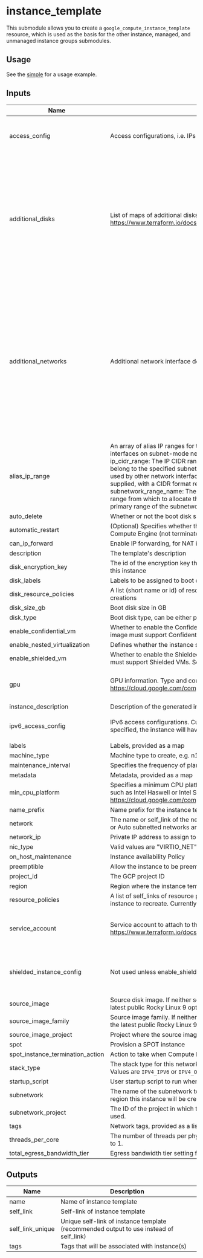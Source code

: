 # instance_template

This submodule allows you to create a `google_compute_instance_template`
resource, which is used as the basis for the other instance, managed, and
unmanaged instance groups submodules.

## Usage

See the [simple](../../examples/instance_template/simple) for a usage example.

<!-- BEGINNING OF PRE-COMMIT-TERRAFORM DOCS HOOK -->
## Inputs

| Name | Description | Type | Default | Required |
|------|-------------|------|---------|:--------:|
| access\_config | Access configurations, i.e. IPs via which the VM instance can be accessed via the Internet. | <pre>list(object({<br>    nat_ip       = string<br>    network_tier = string<br>  }))</pre> | `[]` | no |
| additional\_disks | List of maps of additional disks. See https://www.terraform.io/docs/providers/google/r/compute_instance_template#disk_name | <pre>list(object({<br>    auto_delete     = optional(bool, true)<br>    boot            = optional(bool, false)<br>    device_name     = optional(string)<br>    disk_name       = optional(string)<br>    disk_size_gb    = optional(number)<br>    disk_type       = optional(string)<br>    disk_labels     = optional(map(string), {})<br>    interface       = optional(string)<br>    mode            = optional(string)<br>    source          = optional(string)<br>    source_image    = optional(string)<br>    source_snapshot = optional(string)<br>  }))</pre> | `[]` | no |
| additional\_networks | Additional network interface details for GCE, if any. | <pre>list(object({<br>    network            = string<br>    subnetwork         = string<br>    subnetwork_project = string<br>    network_ip         = string<br>    nic_type           = string<br>    stack_type         = string<br>    queue_count        = number<br>    access_config = list(object({<br>      nat_ip       = string<br>      network_tier = string<br>    }))<br>    ipv6_access_config = list(object({<br>      network_tier = string<br>    }))<br>    alias_ip_range = list(object({<br>      ip_cidr_range         = string<br>      subnetwork_range_name = string<br>    }))<br>  }))</pre> | `[]` | no |
| alias\_ip\_range | An array of alias IP ranges for this network interface. Can only be specified for network interfaces on subnet-mode networks.<br>ip\_cidr\_range: The IP CIDR range represented by this alias IP range. This IP CIDR range must belong to the specified subnetwork and cannot contain IP addresses reserved by system or used by other network interfaces. At the time of writing only a netmask (e.g. /24) may be supplied, with a CIDR format resulting in an API error.<br>subnetwork\_range\_name: The subnetwork secondary range name specifying the secondary range from which to allocate the IP CIDR range for this alias IP range. If left unspecified, the primary range of the subnetwork will be used. | <pre>object({<br>    ip_cidr_range         = string<br>    subnetwork_range_name = string<br>  })</pre> | `null` | no |
| auto\_delete | Whether or not the boot disk should be auto-deleted | `string` | `"true"` | no |
| automatic\_restart | (Optional) Specifies whether the instance should be automatically restarted if it is terminated by Compute Engine (not terminated by a user). | `bool` | `true` | no |
| can\_ip\_forward | Enable IP forwarding, for NAT instances for example | `string` | `"false"` | no |
| description | The template's description | `string` | `""` | no |
| disk\_encryption\_key | The id of the encryption key that is stored in Google Cloud KMS to use to encrypt all the disks on this instance | `string` | `null` | no |
| disk\_labels | Labels to be assigned to boot disk, provided as a map | `map(string)` | `{}` | no |
| disk\_resource\_policies | A list (short name or id) of resource policies to attach to this disk for automatic snapshot creations | `list(string)` | `[]` | no |
| disk\_size\_gb | Boot disk size in GB | `string` | `"100"` | no |
| disk\_type | Boot disk type, can be either pd-ssd, local-ssd, or pd-standard | `string` | `"pd-standard"` | no |
| enable\_confidential\_vm | Whether to enable the Confidential VM configuration on the instance. Note that the instance image must support Confidential VMs. See https://cloud.google.com/compute/docs/images | `bool` | `false` | no |
| enable\_nested\_virtualization | Defines whether the instance should have nested virtualization enabled. | `bool` | `false` | no |
| enable\_shielded\_vm | Whether to enable the Shielded VM configuration on the instance. Note that the instance image must support Shielded VMs. See https://cloud.google.com/compute/docs/images | `bool` | `false` | no |
| gpu | GPU information. Type and count of GPU to attach to the instance template. See https://cloud.google.com/compute/docs/gpus more details | <pre>object({<br>    type  = string<br>    count = number<br>  })</pre> | `null` | no |
| instance\_description | Description of the generated instances | `string` | `""` | no |
| ipv6\_access\_config | IPv6 access configurations. Currently a max of 1 IPv6 access configuration is supported. If not specified, the instance will have no external IPv6 Internet access. | <pre>list(object({<br>    network_tier = string<br>  }))</pre> | `[]` | no |
| labels | Labels, provided as a map | `map(string)` | `{}` | no |
| machine\_type | Machine type to create, e.g. n1-standard-1 | `string` | `"n1-standard-1"` | no |
| maintenance\_interval | Specifies the frequency of planned maintenance events | `string` | `null` | no |
| metadata | Metadata, provided as a map | `map(string)` | `{}` | no |
| min\_cpu\_platform | Specifies a minimum CPU platform. Applicable values are the friendly names of CPU platforms, such as Intel Haswell or Intel Skylake. See the complete list: https://cloud.google.com/compute/docs/instances/specify-min-cpu-platform | `string` | `null` | no |
| name\_prefix | Name prefix for the instance template | `string` | `"default-instance-template"` | no |
| network | The name or self\_link of the network to attach this interface to. Use network attribute for Legacy or Auto subnetted networks and subnetwork for custom subnetted networks. | `string` | `""` | no |
| network\_ip | Private IP address to assign to the instance if desired. | `string` | `""` | no |
| nic\_type | Valid values are "VIRTIO\_NET", "GVNIC" or set to null to accept API default behavior. | `string` | `null` | no |
| on\_host\_maintenance | Instance availability Policy | `string` | `"MIGRATE"` | no |
| preemptible | Allow the instance to be preempted | `bool` | `false` | no |
| project\_id | The GCP project ID | `string` | `null` | no |
| region | Region where the instance template should be created. | `string` | `null` | no |
| resource\_policies | A list of self\_links of resource policies to attach to the instance. Modifying this list will cause the instance to recreate. Currently a max of 1 resource policy is supported. | `list(string)` | `[]` | no |
| service\_account | Service account to attach to the instance. See https://www.terraform.io/docs/providers/google/r/compute_instance_template#service_account. | <pre>object({<br>    email  = string<br>    scopes = set(string)<br>  })</pre> | n/a | yes |
| shielded\_instance\_config | Not used unless enable\_shielded\_vm is true. Shielded VM configuration for the instance. | <pre>object({<br>    enable_secure_boot          = bool<br>    enable_vtpm                 = bool<br>    enable_integrity_monitoring = bool<br>  })</pre> | <pre>{<br>  "enable_integrity_monitoring": true,<br>  "enable_secure_boot": true,<br>  "enable_vtpm": true<br>}</pre> | no |
| source\_image | Source disk image. If neither source\_image nor source\_image\_family is specified, defaults to the latest public Rocky Linux 9 optimized for GCP image. | `string` | `""` | no |
| source\_image\_family | Source image family. If neither source\_image nor source\_image\_family is specified, defaults to the latest public Rocky Linux 9 optimized for GCP image. | `string` | `"rocky-linux-9-optimized-gcp"` | no |
| source\_image\_project | Project where the source image comes from. The default project contains Rocky Linux images. | `string` | `"rocky-linux-cloud"` | no |
| spot | Provision a SPOT instance | `bool` | `false` | no |
| spot\_instance\_termination\_action | Action to take when Compute Engine preempts a Spot VM. | `string` | `"STOP"` | no |
| stack\_type | The stack type for this network interface to identify whether the IPv6 feature is enabled or not. Values are `IPV4_IPV6` or `IPV4_ONLY`. Default behavior is equivalent to IPV4\_ONLY. | `string` | `null` | no |
| startup\_script | User startup script to run when instances spin up | `string` | `""` | no |
| subnetwork | The name of the subnetwork to attach this interface to. The subnetwork must exist in the same region this instance will be created in. Either network or subnetwork must be provided. | `string` | `""` | no |
| subnetwork\_project | The ID of the project in which the subnetwork belongs. If it is not provided, the provider project is used. | `string` | `""` | no |
| tags | Network tags, provided as a list | `list(string)` | `[]` | no |
| threads\_per\_core | The number of threads per physical core. To disable simultaneous multithreading (SMT) set this to 1. | `number` | `null` | no |
| total\_egress\_bandwidth\_tier | Egress bandwidth tier setting for supported VM families. Valid values are 'DEFAULT' or 'TIER\_1'. | `string` | `null` | no |

## Outputs

| Name | Description |
|------|-------------|
| name | Name of instance template |
| self\_link | Self-link of instance template |
| self\_link\_unique | Unique self-link of instance template (recommended output to use instead of self\_link) |
| tags | Tags that will be associated with instance(s) |

<!-- END OF PRE-COMMIT-TERRAFORM DOCS HOOK -->
